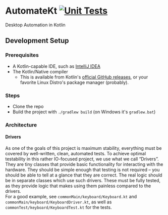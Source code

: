 # AutomateKt [![Unit Tests](https://github.com/Micha-ohne-el/AutomateKt/actions/workflows/unit-test.yml/badge.svg)](https://github.com/Micha-ohne-el/AutomateKt/actions/workflows/unit-test.yml)

Desktop Automation in Kotlin

## Development Setup

### Prerequisites

* A Kotlin-capable IDE, such as [IntelliJ IDEA](https://jetbrains.com/idea)
* The Kotlin/Native compiler
	* This is available from Kotlin's [official GitHub releases](https://github.com/JetBrains/kotlin/releases),
	  or your favorite Linux Distro's package manager (probably).

### Steps

* Clone the repo
* Build the project with `./gradlew build` (on Windows it's `gradlew.bat`)

### Architecture

#### Drivers

As one of the goals of this project is maximum stability, everything must be covered by well-written, clean, automated tests.
To achieve optimal testability in this rather IO-focused project, we use what we call “Drivers”.
They are tiny classes that provide basic functionality for interacting with the hardware.
They should be simple enough that testing is not required – you should be able to tell at a glance that they are correct.
The real logic should be in separate classes which use such drivers.
These must be fully tested, as they provide logic that makes using them painless compared to the drivers.  
For a good example, see `commonMain/keyboard/Keyboard.kt` and `commonMain/keyboard/KeyboardDriver.kt`,
as well as `commonTest/keyboard/KeyboardTest.kt` for the tests.
